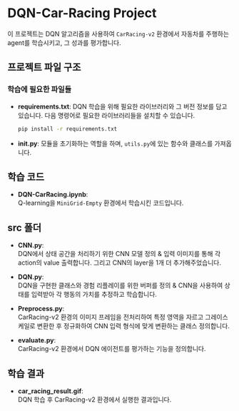 # DQN-Car-Racing Project

이 프로젝트는 DQN 알고리즘을 사용하여 `CarRacing-v2` 환경에서 자동차를 주행하는 agent를 학습시키고, 그 성과를 평가합니다.

## 프로젝트 파일 구조

### 학습에 필요한 파일들

- **requirements.txt**: DQN 학습을 위해 필요한 라이브러리와 그 버전 정보를 담고 있습니다. 다음 명령어로 필요한 라이브러리들을 설치할 수 있습니다.
  ```bash
  pip install -r requirements.txt

- **__init__.py**: 모듈을 초기화하는 역할을 하며, `utils.py`에 있는 함수와 클래스를 가져옵니다.

## 학습 코드

- **DQN-CarRacing.ipynb**:  
  Q-learning을 `MiniGrid-Empty` 환경에서 학습시킨 코드입니다.
  
## src 폴더

- **CNN.py**:  
  DQN에서 상태 공간을 처리하기 위한 CNN 모델 정의 & 입력 이미지를 통해 각 action의 value 출력합니다. 그리고 CNN의 layer을 1개 더 추가해주었습니다.
  
- **DQN.py**:  
  DQN을 구현한 클래스와 경험 리플레이를 위한 버퍼를 정의 & CNN을 사용하여 상태를 입력받아 각 행동의 가치를 추정하고 학습합니다.

- **Preprocess.py**:  
  CarRacing-v2 환경의 이미지 프레임을 전처리하여 특정 영역을 자르고 그레이스케일로 변환한 후 정규화하여 CNN 입력 형식에 맞게 변환하는 클래스 정의합니다.

- **evaluate.py**:  
  CarRacing-v2 환경에서 DQN 에이전트를 평가하는 기능을 정의합니다.

## 학습 결과

- **car_racing_result.gif**:  
  DQN 학습 후 CarRacing-v2 환경에서 실행한 결과입니다.
